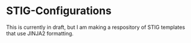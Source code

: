# STIG-Configurations
This is currently in draft, but I am making a respository of STIG templates that use JINJA2 formatting.
